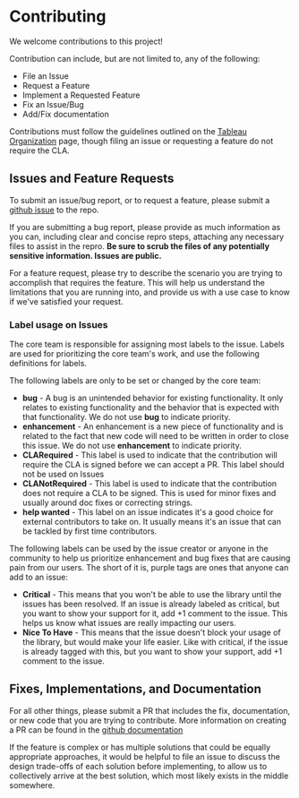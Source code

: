 # Contributing

We welcome contributions to this project!

Contribution can include, but are not limited to, any of the following:

* File an Issue
* Request a Feature
* Implement a Requested Feature
* Fix an Issue/Bug
* Add/Fix documentation

Contributions must follow the guidelines outlined on the [Tableau Organization](http://tableau.github.io/) page, though filing an issue or requesting
a feature do not require the CLA.

## Issues and Feature Requests

To submit an issue/bug report, or to request a feature, please submit a [github issue](https://github.com/tableau/server-client-python/issues) to the repo.

If you are submitting a bug report, please provide as much information as you can, including clear and concise repro steps, attaching any necessary
files to assist in the repro.  **Be sure to scrub the files of any potentially sensitive information.  Issues are public.**

For a feature request, please try to describe the scenario you are trying to accomplish that requires the feature.  This will help us understand
the limitations that you are running into, and provide us with a use case to know if we've satisfied your request.

### Label usage on Issues

The core team is responsible for assigning most labels to the issue.  Labels
are used for prioritizing the core team's work, and use the following
definitions for labels.

The following labels are only to be set or changed by the core team:

* **bug** - A bug is an unintended behavior for existing functionality. It only relates to existing functionality and the behavior that is expected with that functionality.  We do not use **bug** to indicate priority.
* **enhancement** - An enhancement is a new piece of functionality and is related to the fact that new code will need to be written in order to close this issue.  We do not use **enhancement** to indicate priority.
* **CLARequired** - This label is used to indicate that the contribution will require the CLA is signed before we can accept a PR.  This label should not be used on Issues
* **CLANotRequired** - This label is used to indicate that the contribution does not require a CLA to be signed.  This is used for minor fixes and usually around doc fixes or correcting strings.
* **help wanted** - This label on an issue indicates it's a good choice for external contributors to take on. It usually means it's an issue that can be tackled by first time contributors.

The following labels can be used by the issue creator or anyone in the
community to help us prioritize enhancement and bug fixes that are
causing pain from our users.  The short of it is, purple tags are ones that
anyone can add to an issue:

* **Critical** - This means that you won't be able to use the library until the issues has been resolved.  If an issue is already labeled as critical, but you want to show your support for it, add +1 comment to the issue.  This helps us know what issues are really impacting our users.
* **Nice To Have** - This means that the issue doesn't block your usage of the library, but would make your life easier.  Like with critical, if the issue is already tagged with this, but you want to show your support, add +1 comment to the issue.

## Fixes, Implementations, and Documentation

For all other things, please submit a PR that includes the fix, documentation, or new code that you are trying to contribute.  More information on
creating a PR can be found in the [github documentation](https://help.github.com/articles/creating-a-pull-request/)

If the feature is complex or has multiple solutions that could be equally appropriate approaches, it would be helpful to file an issue to discuss the
design trade-offs of each solution before implementing, to allow us to collectively arrive at the best solution, which most likely exists in the middle
somewhere.
